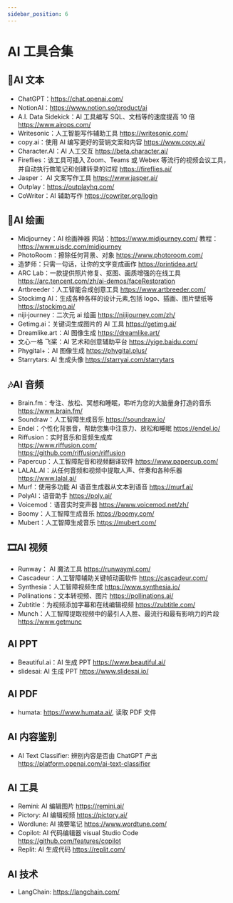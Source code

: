 ```yaml
---
sidebar_position: 6
---
```


# AI 工具合集

## 📝AI 文本

- ChatGPT：https://chat.openai.com/
- NotionAI：https://www.notion.so/product/ai
- A.I. Data Sidekick：AI 工具编写 SQL、文档等的速度提高 10 倍 https://www.airops.com/
- Writesonic：人工智能写作辅助工具 https://writesonic.com/
- copy.ai：使用 AI 编写更好的营销文案和内容 https://www.copy.ai/
- Character.AI：AI 人工交互 https://beta.character.ai/
- Fireflies：该工具可插入 Zoom、Teams 或 Webex 等流行的视频会议工具，并自动执行做笔记和创建转录的过程 https://fireflies.ai/
- Jasper： AI 文案写作工具 https://www.jasper.ai/
- Outplay：https://outplayhq.com/
- CoWriter：AI 辅助写作 https://cowriter.org/login

## 🎨AI 绘画

- Midjourney：AI 绘画神器
  网站：https://www.midjourney.com/
  教程：https://www.uisdc.com/midjourney
- PhotoRoom：擦除任何背景、对象 https://www.photoroom.com/
- 造梦师：只需一句话，让你的文字变成画作 https://printidea.art/
- ARC Lab：一款提供照片修复、抠图、画质增强的在线工具 https://arc.tencent.com/zh/ai-demos/faceRestoration
- Artbreeder：人工智能合成创意工具 https://www.artbreeder.com/
- Stockimg AI：生成各种各样的设计元素,包括 logo、插画、图片壁纸等 https://stockimg.ai/
- niji·journey：二次元 ai 绘画 https://nijijourney.com/zh/
- Getimg.ai：关键词生成图片的 AI 工具 https://getimg.ai/
- Dreamlike.art：AI 图像生成 https://dreamlike.art/
- 文心一格 飞桨：AI 艺术和创意辅助平台 https://yige.baidu.com/
- Phygital+：AI 图像生成 https://phygital.plus/
- Starrytars: AI 生成头像 https://starryai.com/starrytars

## 🎶AI 音频

- Brain.fm：专注、放松、冥想和睡眠，聆听为您的大脑量身打造的音乐 https://www.brain.fm/
- Soundraw：人工智障生成音乐 https://soundraw.io/
- Endel：个性化背景音，帮助您集中注意力、放松和睡眠 https://endel.io/
- Riffusion：实时音乐和音频生成库  
  https://www.riffusion.com/  
  https://github.com/riffusion/riffusion
- Papercup：人工智障配音和视频翻译软件 https://www.papercup.com/
- LALAL.AI：从任何音频和视频中提取人声、伴奏和各种乐器 https://www.lalal.ai/
- Murf：使用多功能 AI 语音生成器从文本到语音 https://murf.ai/
- PolyAI：语音助手 https://poly.ai/
- Voicemod：语音实时变声器 https://www.voicemod.net/zh/
- Boomy：人工智障生成音乐 https://boomy.com/
- Mubert：人工智障生成音乐 https://mubert.com/

## 🎞AI 视频

- Runway： AI 魔法工具 https://runwayml.com/
- Cascadeur：人工智障辅助关键帧动画软件 https://cascadeur.com/
- Synthesia：人工智障视频生成 https://www.synthesia.io/
- Pollinations：文本转视频、图片 https://pollinations.ai/
- Zubtitle：为视频添加字幕和在线编辑视频 https://zubtitle.com/
- Munch：人工智障提取视频中的最引人入胜、最流行和最有影响力的片段 https://www.getmunc

## AI PPT

- Beautiful.ai：AI 生成 PPT https://www.beautiful.ai/
- slidesai: AI 生成 PPT https://www.slidesai.io/

## AI PDF

- humata: https://www.humata.ai/, 读取 PDF 文件

## AI 内容鉴别

- AI Text Classifier: 辨别内容是否由 ChatGPT 产出 https://platform.openai.com/ai-text-classifier

## AI 工具

- Remini: AI 编辑图片 https://remini.ai/
- Pictory: AI 编辑视频 https://pictory.ai/
- Wordlune: AI 摘要笔记 https://www.wordtune.com/
- Copilot: AI 代码编辑器 visual Studio Code https://github.com/features/copilot
- Replit: AI 生成代码 https://replit.com/

<!-- - 生成 TikToks - [Fliki](https://fliki.ai/) -->

## AI 技术

- LangChain: https://langchain.com/

